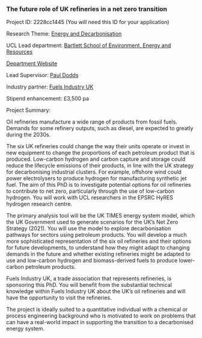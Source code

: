 ### The future role of UK refineries in a net zero transition

Project ID: 2228cc1445
(You will need this ID for your application)

Research Theme: [Energy and Decarbonisation](../themes/energy and-decarbonisation.md)

UCL Lead department: [Bartlett School of Environment, Energy and Resources](../departments/bartlett-school-of-environment-energy-and-resources.md)

[Department Website](https://www.ucl.ac.uk/bartlett/bartlett-school-environment-energy-and-resources)

Lead Supervisor: [Paul Dodds](https://profiles.ucl.ac.uk/31656)

Industry partner: [Fuels Industry UK](https://www.fuelsindustryuk.org        )

Stipend enhancement: £3,500 pa

Project Summary:

Oil refineries manufacture a wide range of products from fossil fuels. Demands for some refinery outputs, such as diesel, are expected to greatly during the 2030s.

The six UK refineries could change the way their units operate or invest in new equipment to change the proportions of each petroleum product that is produced. Low-carbon hydrogen and carbon capture and storage could reduce the lifecycle emissions of their products, in line with the UK strategy for decarbonising industrial clusters. For example, offshore wind could power electrolysers to produce hydrogen for manufacturing synthetic jet fuel. The aim of this PhD is to investigate potential options for oil refineries to contribute to net zero, particularly through the use of low-carbon hydrogen. You will work with UCL researchers in the EPSRC HyRES hydrogen research centre.

The primary analysis tool will be the UK TIMES energy system model, which the UK Government used to generate scenarios for the UK’s Net Zero Strategy (2021). You will use the model to explore decarbonisation pathways for sectors using petroleum products. You will develop a much more sophisticated representation of the six oil refineries and their options for future developments, to understand how they might adapt to changing demands in the future and whether existing refineries might be adapted to use and low-carbon hydrogen and biomass-derived fuels to produce lower-carbon petroleum products.

Fuels Industry UK, a trade association that represents refineries, is sponsoring this PhD. You will benefit from the substantial technical knowledge within Fuels Industry UK about the UK’s oil refineries and will have the opportunity to visit the refineries.

The project is ideally suited to a quantitative individual with a chemical or process engineering background who is motivated to work on problems that can have a real-world impact in supporting the transition to a decarbonised energy system.
